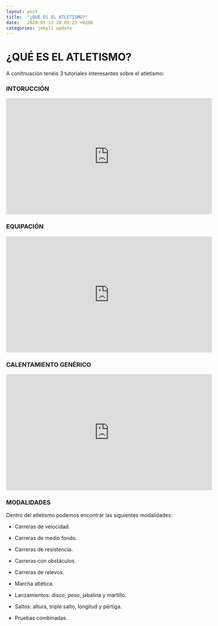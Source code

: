 ```yaml
---
layout: post
title:  "¿QUÉ ES EL ATLETISMO?"
date:   2020-05-13 20:09:23 +0200
categories: jekyll update
---
```

# ¿QUÉ ES EL ATLETISMO?

A conitnuación tenéis 3 tutoriales interesantes sobre el atletismo:
 ### INTORUCCIÓN
 <iframe width="560" height="315" src="https://www.youtube.com/embed/IMiBticEVHI" frameborder="0" allow="accelerometer; autoplay; encrypted-media; gyroscope; picture-in-picture" allowfullscreen></iframe>
 
 
 ### EQUIPACIÓN
 <iframe width="560" height="315" src="https://www.youtube.com/embed/KT6E8oLtrNk" frameborder="0" allow="accelerometer; autoplay; encrypted-media; gyroscope; picture-in-picture" allowfullscreen></iframe>
 
 
 ### CALENTAMIENTO GENÉRICO
 <iframe width="560" height="315" src="https://www.youtube.com/embed/Ar61ygY8D2w" frameborder="0" allow="accelerometer; autoplay; encrypted-media; gyroscope; picture-in-picture" allowfullscreen></iframe>
 
 ### MODALIDADES
Dentro del atletismo podemos encontrar las siguientes modalidades:

* Carreras de velocidad.

* Carreras de medio fondo.

* Carreras de resistencia.

* Carreras con obstáculos.

* Carreras de relevos.

* Marcha atlética.

* Lanzamientos: disco, peso, jabalina y martillo.

* Saltos: altura, triple salto, longitud y pértiga.

* Pruebas combinadas.
